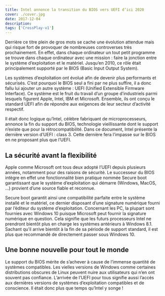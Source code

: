 ```yaml
---
title: Intel annonce la transition du BIOS vers UEFI d’ici 2020
cover: ./cover.jpg
date: 2017-12-04
description: 
tags: ['CrossPlay-v1']
---
```

Derrière ce titre plein de gros mots se cache une évolution attendue mais qui risque fort de provoquer de nombreuses controverses très prochainement. En effet, dans chaque ordinateur un tout petit programme se trouve dans chaque ordinateur avec une mission : faire la jonction entre le système d’exploitation et le matériel. Jusqu’en 2010, ce rôle était principalement supporté par le BIOS (Basic Input Output System).

Les systèmes d’exploitation ont évolué afin de devenir plus performants et sécurisés. C’est pourquoi le BIOS seul a fini par ne plus suffire, il a donc fallu lui ajouter un autre système : UEFI (Unified Extensible Firmware Interface). Ce système est le fruit du travail d’un groupe d’industriels parmi lesquels figurent Apple, Intel, IBM et Microsoft. Ensemble, ils ont conçu le standard UEFI afin de répondre aux exigences de leur secteur d’activité respectif.

Il était donc logique qu’Intel, célèbre fabriquant de microprocesseurs, annonce la fin du support du BIOS, technologie vieillissante dont le support n’existe que pour la rétrocompatibilité. Dans ce document, Intel présente la dernière version d’UEFI : class 3. Cette dernière fera l’impasse sur le BIOS en ne proposant plus que l’UEFI.

## La sécurité avant la flexibilité
Apple comme Microsoft ont tous deux adopté l’UEFI depuis plusieurs années, notamment pour des raisons de sécurité. Le successeur du BIOS intègre en effet une fonctionnalité bien pratique nommée Secure boot garantissant que le système d’exploitation qui démarre (Windows, MacOS, …) provient d’une source fiable et reconnue.

Secure boot garantit ainsi une compatibilité parfaite entre le système installé et le matériel, ce dernier disposant d’une signature numérique fourni par l’éditeur du système d’exploitation. Concernant les PC, la plupart sont fournies avec Windows 10 puisque Microsoft peut fournir la signature numérique en question. Cela signifie que les futurs processeurs Intel ne prendront bientôt plus en charge les systèmes antérieurs à Windows 8.1. Sachant qu’il arrive bientôt à la fin de sa période de support standard, il est plus que recommandé de directement passer sous Windows 10.

## Une bonne nouvelle pour tout le monde
Le support du BIOS mérite de s’achever à cause de l’immense quantité de systèmes compatibles. Les vielles versions de Windows comme certaines distributions obscures de Linux peuvent nuire aux utilisateurs qui n’en ont souvent pas confiance. L’arrivée de l’UEFI pour tous signifie aussi l’accès aux dernières versions de systèmes d’exploitation compatibles et de conscience. Il était donc plus que temps qu’Intel y songe !

